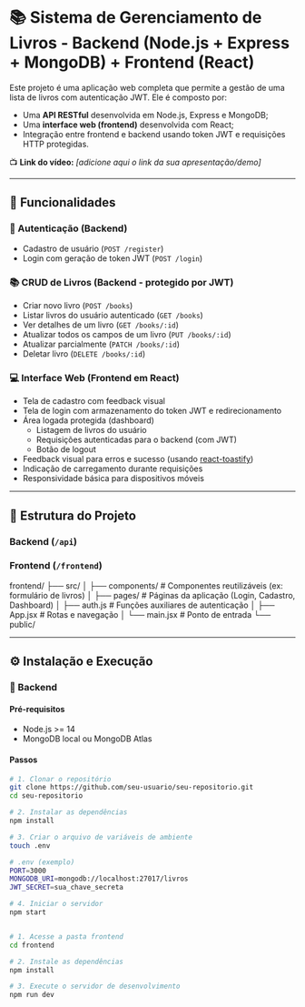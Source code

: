 # 📚 Sistema de Gerenciamento de Livros - Backend (Node.js + Express + MongoDB) + Frontend (React)

Este projeto é uma aplicação web completa que permite a gestão de uma lista de livros com autenticação JWT. Ele é composto por:

- Uma **API RESTful** desenvolvida em Node.js, Express e MongoDB;
- Uma **interface web (frontend)** desenvolvida com React;
- Integração entre frontend e backend usando token JWT e requisições HTTP protegidas.

📺 **Link do vídeo:** _[adicione aqui o link da sua apresentação/demo]_

---

## 🚀 Funcionalidades

### 🔐 Autenticação (Backend)

- Cadastro de usuário (`POST /register`)
- Login com geração de token JWT (`POST /login`)

### 📚 CRUD de Livros (Backend - protegido por JWT)

- Criar novo livro (`POST /books`)
- Listar livros do usuário autenticado (`GET /books`)
- Ver detalhes de um livro (`GET /books/:id`)
- Atualizar todos os campos de um livro (`PUT /books/:id`)
- Atualizar parcialmente (`PATCH /books/:id`)
- Deletar livro (`DELETE /books/:id`)

### 💻 Interface Web (Frontend em React)

- Tela de cadastro com feedback visual
- Tela de login com armazenamento do token JWT e redirecionamento
- Área logada protegida (dashboard)
  - Listagem de livros do usuário
  - Requisições autenticadas para o backend (com JWT)
  - Botão de logout
- Feedback visual para erros e sucesso (usando [react-toastify](https://fkhadra.github.io/react-toastify))
- Indicação de carregamento durante requisições
- Responsividade básica para dispositivos móveis

---

## 🧱 Estrutura do Projeto

### Backend (`/api`)


### Frontend (`/frontend`)

frontend/
├── src/
│ ├── components/ # Componentes reutilizáveis (ex: formulário de livros)
│ ├── pages/ # Páginas da aplicação (Login, Cadastro, Dashboard)
│ ├── auth.js # Funções auxiliares de autenticação
│ ├── App.jsx # Rotas e navegação
│ └── main.jsx # Ponto de entrada
└── public/



---

## ⚙️ Instalação e Execução

### 🔧 Backend

#### Pré-requisitos
- Node.js >= 14
- MongoDB local ou MongoDB Atlas

#### Passos

```bash
# 1. Clonar o repositório
git clone https://github.com/seu-usuario/seu-repositorio.git
cd seu-repositorio

# 2. Instalar as dependências
npm install

# 3. Criar o arquivo de variáveis de ambiente
touch .env

# .env (exemplo)
PORT=3000
MONGODB_URI=mongodb://localhost:27017/livros
JWT_SECRET=sua_chave_secreta

# 4. Iniciar o servidor
npm start


# 1. Acesse a pasta frontend
cd frontend

# 2. Instale as dependências
npm install

# 3. Execute o servidor de desenvolvimento
npm run dev

